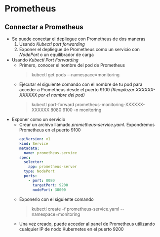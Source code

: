 # Prometheus

## Connectar a Prometheus

- Se puede conectar el depliegue con Prometheus de dos maneras
  1. Usando *Kubectl port forwarding*
  2. Exponer el depliegue de Prometheus como un servicio con *NodePort* o un equilibrador de carga
- Usando *Kubectl Port Forwarding*
  - Primero, conocer el nombre del pod de Prometheus
    > kubectl get pods --namespace=monitoring
  - Ejecutar el siguiente comando con el nombre de tu pod para acceder a Prometheus desde el puerto 9100 *(Remplazar XXXXXX-XXXXXX por el nombre del pod)*
    > kubectl port-forward prometheus-monitoring-XXXXXX-XXXXXX 8080:9100 -n monitoring
- Exponer como un servicio
  - Crear un archivo llamado *prometheus-service.yaml*. Expondremos Prometheus en el puerto 9100
    ``` yaml
    apiVersion: v1
    kind: Service
    metadata:
      name: prometheus-service
    spec:
      selector:
        app: prometheus-server
      type: NodePort
      ports:
        - port: 8080
          targetPort: 9200
          nodePort: 30000
    ```
  - Exponerlo con el siguiente comando
    > kubectl create -f prometheus-service.yaml --namespace=monitoring
  - Una vez creado, puede acceder al panel de Prometheus utilizando cualquier IP de nodo Kubernetes en el puerto 9200